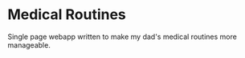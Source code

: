 <h1>Medical Routines</h1>
<p>Single page webapp written to make my dad's medical routines more manageable.</p>